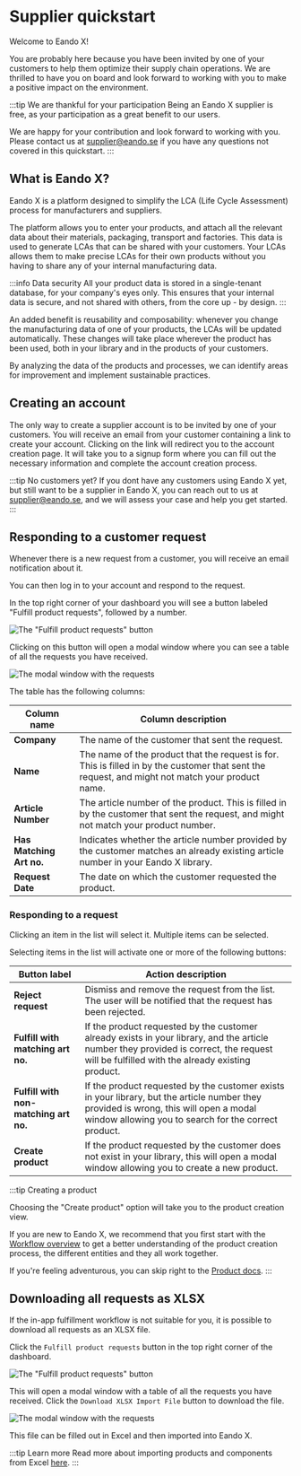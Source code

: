 # Supplier quickstart

Welcome to Eando X!

You are probably here because you have been invited by one of your customers to help them optimize their supply chain operations. We are thrilled to have you on board and look forward to working with you to make a positive impact on the environment.

:::tip We are thankful for your participation
Being an Eando X supplier is free, as your participation as a great benefit to our users.

We are happy for your contribution and look forward to working with you. Please contact us at [supplier@eando.se](mailto:supplier@eando.se) if you have any questions not covered in this quickstart.
:::

## What is Eando X?

Eando X is a platform designed to simplify the LCA (Life Cycle Assessment) process for manufacturers and suppliers.

The platform allows you to enter your products, and attach all the relevant data about their materials, packaging, transport and factories. This data is used to generate LCAs that can be shared with your customers. Your LCAs allows them to make precise LCAs for their own products without you having to share any of your internal manufacturing data.

:::info Data security
All your product data is stored in a single-tenant database, for your company's eyes only. This ensures that your internal data is secure, and not shared with others, from the core up - by design.
:::

An added benefit is reusability and composability: whenever you change the manufacturing data of one of your products, the LCAs will be updated automatically. These changes will take place wherever the product has been used, both in your library and in the products of your customers.

By analyzing the data of the products and processes, we can identify areas for improvement and implement sustainable practices.

## Creating an account

The only way to create a supplier account is to be invited by one of your customers. You will receive an email from your customer containing a link to create your account. Clicking on the link will redirect you to the account creation page. It will take you to a signup form where you can fill out the necessary information and complete the account creation process.

:::tip No customers yet?
If you dont have any customers using Eando X yet, but still want to be a supplier in Eando X, you can reach out to us at [supplier@eando.se](mailto:supplier@eando.se), and we will assess your case and help you get started.
:::

## Responding to a customer request

Whenever there is a new request from a customer, you will receive an email notification about it.

You can then log in to your account and respond to the request.

In the top right corner of your dashboard you will see a button labeled "Fulfill product requests", followed by a number.

![The "Fulfill product requests" button](/images/supplier-quickstart/fulfill-requests-button.jpg)

Clicking on this button will open a modal window where you can see a table of all the requests you have received.

![The modal window with the requests](/images/supplier-quickstart/requests-modal.jpg)

The table has the following columns:

| Column name              | Column description                                                                                                                               |
| ------------------------ | ------------------------------------------------------------------------------------------------------------------------------------------------ |
| **Company**              | The name of the customer that sent the request.                                                                                                  |
| **Name**                 | The name of the product that the request is for. This is filled in by the customer that sent the request, and might not match your product name. |
| **Article Number**       | The article number of the product. This is filled in by the customer that sent the request, and might not match your product number.             |
| **Has Matching Art no.** | Indicates whether the article number provided by the customer matches an already existing article number in your Eando X library.                |
| **Request Date**         | The date on which the customer requested the product.                                                                                            |

### Responding to a request

Clicking an item in the list will select it. Multiple items can be selected.

Selecting items in the list will activate one or more of the following buttons:

| Button label                          | Action description                                                                                                                                                                            |
| ------------------------------------- | --------------------------------------------------------------------------------------------------------------------------------------------------------------------------------------------- |
| **Reject request**                    | Dismiss and remove the request from the list. The user will be notified that the request has been rejected.                                                                                   |
| **Fulfill with matching art no.**     | If the product requested by the customer already exists in your library, and the article number they provided is correct, the request will be fulfilled with the already existing product.    |
| **Fulfill with non-matching art no.** | If the product requested by the customer exists in your library, but the article number they provided is wrong, this will open a modal window allowing you to search for the correct product. |
| **Create product**                    | If the product requested by the customer does not exist in your library, this will open a modal window allowing you to create a new product.                                                  |

:::tip Creating a product

Choosing the "Create product" option will take you to the product creation view.

If you are new to Eando X, we recommend that you first start with the [Workflow overview](/documentation/getting-started/workflow-overview) to get a better understanding of the product creation process, the different entities and they all work together.

If you're feeling adventurous, you can skip right to the [Product docs](/documentation/product/product-overview).
:::

## Downloading all requests as XLSX

If the in-app fulfillment workflow is not suitable for you, it is possible to download all requests as an XLSX file.

Click the `Fulfill product requests` button in the top right corner of the dashboard.

![The "Fulfill product requests" button](/images/supplier-quickstart/fulfill-requests-button.jpg)

This will open a modal window with a table of all the requests you have received. Click the `Download XLSX Import File` button to download the file.

![The modal window with the requests](/images/supplier-quickstart/xlsx-import-button.jpg)

This file can be filled out in Excel and then imported into Eando X.

:::tip Learn more
Read more about importing products and components from Excel [here](/documentation/product/product-excel-import).
:::
